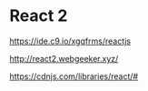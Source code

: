 #  React 2


https://ide.c9.io/xgqfrms/reactjs


http://react2.webgeeker.xyz/



https://cdnjs.com/libraries/react/#
